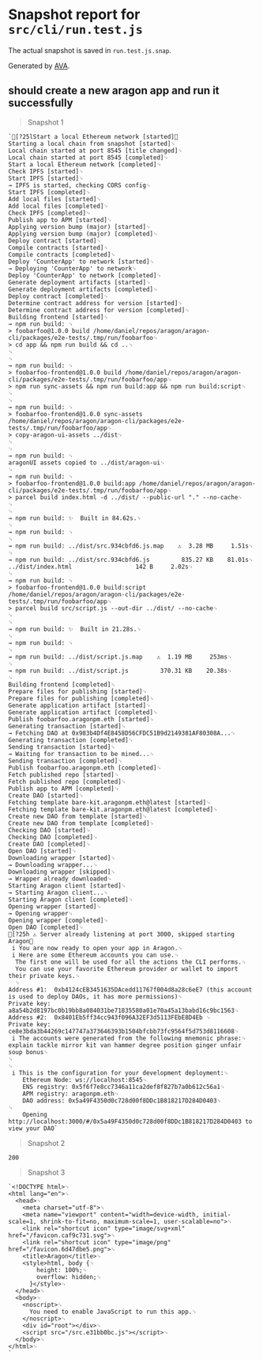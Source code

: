 # Snapshot report for `src/cli/run.test.js`

The actual snapshot is saved in `run.test.js.snap`.

Generated by [AVA](https://ava.li).

## should create a new aragon app and run it successfully

> Snapshot 1

    `[?25lStart a local Ethereum network [started]␊
    Starting a local chain from snapshot [started]␊
    Local chain started at port 8545 [title changed]␊
    Local chain started at port 8545 [completed]␊
    Start a local Ethereum network [completed]␊
    Check IPFS [started]␊
    Start IPFS [started]␊
    → IPFS is started, checking CORS config␊
    Start IPFS [completed]␊
    Add local files [started]␊
    Add local files [completed]␊
    Check IPFS [completed]␊
    Publish app to APM [started]␊
    Applying version bump (major) [started]␊
    Applying version bump (major) [completed]␊
    Deploy contract [started]␊
    Compile contracts [started]␊
    Compile contracts [completed]␊
    Deploy 'CounterApp' to network [started]␊
    → Deploying 'CounterApp' to network␊
    Deploy 'CounterApp' to network [completed]␊
    Generate deployment artifacts [started]␊
    Generate deployment artifacts [completed]␊
    Deploy contract [completed]␊
    Determine contract address for version [started]␊
    Determine contract address for version [completed]␊
    Building frontend [started]␊
    → npm run build: ␊
    > foobarfoo@1.0.0 build /home/daniel/repos/aragon/aragon-cli/packages/e2e-tests/.tmp/run/foobarfoo␊
    > cd app && npm run build && cd ..␊
    ␊
    ␊
    → npm run build: ␊
    > foobarfoo-frontend@1.0.0 build /home/daniel/repos/aragon/aragon-cli/packages/e2e-tests/.tmp/run/foobarfoo/app␊
    > npm run sync-assets && npm run build:app && npm run build:script␊
    ␊
    ␊
    → npm run build: ␊
    > foobarfoo-frontend@1.0.0 sync-assets /home/daniel/repos/aragon/aragon-cli/packages/e2e-tests/.tmp/run/foobarfoo/app␊
    > copy-aragon-ui-assets ../dist␊
    ␊
    ␊
    → npm run build: ␊
    aragonUI assets copied to ../dist/aragon-ui␊
    ␊
    → npm run build: ␊
    > foobarfoo-frontend@1.0.0 build:app /home/daniel/repos/aragon/aragon-cli/packages/e2e-tests/.tmp/run/foobarfoo/app␊
    > parcel build index.html -d ../dist/ --public-url "." --no-cache␊
    ␊
    ␊
    → npm run build: ✨  Built in 84.62s.␊
    ␊
    → npm run build: ␊
    ␊
    → npm run build: ../dist/src.934cbfd6.js.map    ⚠️  3.28 MB     1.51s␊
    ␊
    → npm run build: ../dist/src.934cbfd6.js         835.27 KB    81.01s␊
    ../dist/index.html                  142 B     2.02s␊
    ␊
    → npm run build: ␊
    > foobarfoo-frontend@1.0.0 build:script /home/daniel/repos/aragon/aragon-cli/packages/e2e-tests/.tmp/run/foobarfoo/app␊
    > parcel build src/script.js --out-dir ../dist/ --no-cache␊
    ␊
    ␊
    → npm run build: ✨  Built in 21.28s.␊
    ␊
    → npm run build: ␊
    ␊
    → npm run build: ../dist/script.js.map    ⚠️  1.19 MB     253ms␊
    ␊
    → npm run build: ../dist/script.js         370.31 KB    20.38s␊
    ␊
    Building frontend [completed]␊
    Prepare files for publishing [started]␊
    Prepare files for publishing [completed]␊
    Generate application artifact [started]␊
    Generate application artifact [completed]␊
    Publish foobarfoo.aragonpm.eth [started]␊
    Generating transaction [started]␊
    → Fetching DAO at 0x983b4Df4E8458D56CFDC51B9d2149381AF80308A...␊
    Generating transaction [completed]␊
    Sending transaction [started]␊
    → Waiting for transaction to be mined...␊
    Sending transaction [completed]␊
    Publish foobarfoo.aragonpm.eth [completed]␊
    Fetch published repo [started]␊
    Fetch published repo [completed]␊
    Publish app to APM [completed]␊
    Create DAO [started]␊
    Fetching template bare-kit.aragonpm.eth@latest [started]␊
    Fetching template bare-kit.aragonpm.eth@latest [completed]␊
    Create new DAO from template [started]␊
    Create new DAO from template [completed]␊
    Checking DAO [started]␊
    Checking DAO [completed]␊
    Create DAO [completed]␊
    Open DAO [started]␊
    Downloading wrapper [started]␊
    → Downloading wrapper...␊
    Downloading wrapper [skipped]␊
    → Wrapper already downloaded␊
    Starting Aragon client [started]␊
    → Starting Aragon client...␊
    Starting Aragon client [completed]␊
    Opening wrapper [started]␊
    → Opening wrapper␊
    Opening wrapper [completed]␊
    Open DAO [completed]␊
    [?25h ⚠ Server already listening at port 3000, skipped starting Aragon␊
     i You are now ready to open your app in Aragon.␊
     i Here are some Ethereum accounts you can use.␊
      The first one will be used for all the actions the CLI performs.␊
      You can use your favorite Ethereum provider or wallet to import their private keys.␊
      ␊
    Address #1:  0xb4124cEB3451635DAcedd11767f004d8a28c6eE7 (this account is used to deploy DAOs, it has more permissions)␊
    Private key: a8a54b2d8197bc0b19bb8a084031be71835580a01e70a45a13babd16c9bc1563␊
    Address #2:  0x8401Eb5ff34cc943f096A32EF3d5113FEbE8D4Eb ␊
    Private key: ce8e3bda3b44269c147747a373646393b1504bfcbb73fc9564f5d753d8116608␊
     i The accounts were generated from the following mnemonic phrase:␊
    explain tackle mirror kit van hammer degree position ginger unfair soup bonus␊
    ␊
    ␊
     i This is the configuration for your development deployment:␊
        Ethereum Node: ws://localhost:8545␊
        ENS registry: 0x5f6f7e8cc7346a11ca2def8f827b7a0b612c56a1␊
        APM registry: aragonpm.eth␊
        DAO address: 0x5a49F4350d0c728d00f8DDc1B818217D284D0403␊
    ␊
        Opening http://localhost:3000/#/0x5a49F4350d0c728d00f8DDc1B818217D284D0403 to view your DAO`

> Snapshot 2

    200

> Snapshot 3

    `<!DOCTYPE html>␊
    <html lang="en">␊
      <head>␊
        <meta charset="utf-8">␊
        <meta name="viewport" content="width=device-width, initial-scale=1, shrink-to-fit=no, maximum-scale=1, user-scalable=no">␊
        <link rel="shortcut icon" type="image/svg+xml" href="/favicon.caf9c731.svg">␊
        <link rel="shortcut icon" type="image/png" href="/favicon.6d47dbe5.png">␊
        <title>Aragon</title>␊
        <style>html, body {␊
            height: 100%;␊
            overflow: hidden;␊
          }</style>␊
      </head>␊
      <body>␊
        <noscript>␊
          You need to enable JavaScript to run this app.␊
        </noscript>␊
        <div id="root"></div>␊
        <script src="/src.e31bb0bc.js"></script>␊
      </body>␊
    </html>␊
    `
